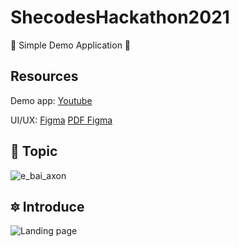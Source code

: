 # ShecodesHackathon2021
👑 Simple Demo Application 👑

## Resources
Demo app: [Youtube](https://www.youtube.com/watch?v=0MkM1tCReWo)

UI/UX: [Figma](https://www.figma.com/proto/RGVcdXNSRwzRJPL3z5oWTC/Website?node-id=0%3A1&scaling=scale-down&page-id=0%3A1&starting-point-node-id=1%3A971&show-proto-sidebar=1)
       [PDF Figma](https://drive.google.com/file/d/1YtqZXlArCq9y0kUAZHLEjAGaADLiTIRQ/view)

## 📝 Topic
![e_bai_axon](https://user-images.githubusercontent.com/50298168/129345425-ee5a742c-540f-4624-b5d4-99b90fc77956.png)

## :six_pointed_star: Introduce
![Landing page](https://user-images.githubusercontent.com/50298168/129470344-8b528462-ca23-4e04-850b-1d8c406a703f.png)


